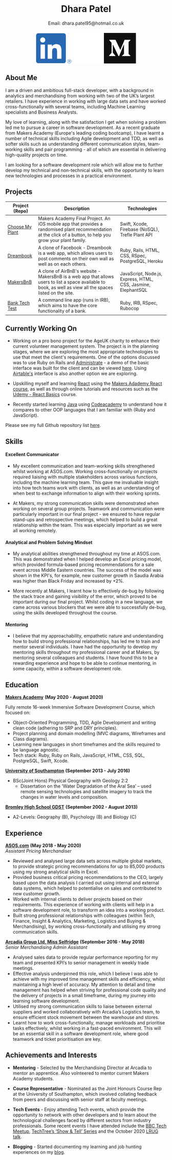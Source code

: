 <div align="center">
  <h1>Dhara Patel</h1>
  Email: dhara.patel95@hotmail.co.uk 
  <br></br>
  <a href="https://www.linkedin.com/in/dhara-patel-ab1500b3/"><img src="images/linkedin_logo.png" width="110" alt="LinkedIn"></a>
  <img src="images/white_space.jpg" width="95" height="100">
  <a href="https://medium.com/@dhara.patel95"><img src="images/Medium_image.png" width="100" height="95" alt="Medium" ></a>
  </div>

## About Me

I am a driven and ambitious full-stack developer, with a background in analytics and merchandising from working with two of the UK’s largest retailers. I have experience in working with large data sets and have worked cross-functionally with several teams, including Machine Learning specialists and Business Analysts. 

My love of learning, along with the satisfaction I get when solving a problem led me to pursue a career in software development. As a recent graduate from Makers Academy (Europe's leading coding bootcamp), I have learnt a number of technical skills including Agile development and TDD, as well as softer skills such as understanding different communication styles, team-working skills and pair programming - all of which are essential in delivering high-quality projects on time.
 
I am looking for a software development role which will allow me to further develop my technical and non-technical skills, with the opportunity to learn new technologies and processes in a practical environment.


## Projects

| Project (Repo) | Description   | Technologies    |
| -------------  | ------------- | ------------- |
| [Choose My Plant](https://github.com/Dhara-95/FinalProject_CMP) | Makers Academy Final Project. An iOS mobile app that provides a randomised plant recommendation at the click of a button, to help you grow your plant family. | Swift, Xcode, Firebase (NoSQL), Trefle Plant API |
| [Dreambook](https://github.com/Dhara-95/acebook-dreambook-2020) | A clone of Facebook - Dreambook is a web app, which allows users to post comments on their own wall as well as on each others. | Ruby, Rails, HTML, CSS, RSpec, PostgreSQL, Heroku |
| [MakersBnB](https://github.com/Dhara-95/Makersbnb) | A clone of AirBnB's website - MakersBnB is a web app that allows users to list a space available to book, as well as view all the spaces listed on the site. | JavaScript, Node.js, Express, HTML, CSS, Jasmine, ElephantSQL |
| [Bank Tech Test](https://github.com/Dhara-95/bank_tech_test) | A command line app (runs in IRB), which aims to have the core functionality of a bank. | Ruby, IRB, RSpec, Rubocop |


## Currently Working On

- Working on a pro bono project for the AgeUK charity to enhance their current volunteer management system. The project is in the planning stages, where we are exploring the most appropriate technologies to use that meet the client's requirements. One of the options discussed was to use Ruby on Rails and [Administrate](https://github.com/thoughtbot/administrate) - a demo of the basic interface was built for the client and can be viewed [here](https://github.com/Dhara-95/Admin_App). Using [Airtable's](https://airtable.com/) interface is also another option we are exploring. 

- Upskilling myself and learning [React](https://reactjs.org/) using the [Makers Adademy React course](https://github.com/makersacademy/react/tree/master/units/tdd), as well as through online tutorials and resources such as the [Udemy - React Basics](https://www.udemy.com/course/react-basic-in-just-1-hour/) course. 

- Recently started learning [Java](https://docs.oracle.com/javase/7/docs/technotes/guides/language/) using [Codeacademy](https://www.codecademy.com/learn/learn-java) to understand how it compares to other OOP languages that I am familiar with (Ruby and JavaScript).

Please see my full Github repository list [here](https://github.com/Dhara-95?tab=repositories).


## Skills

#### Excellent Communicator

- My excellent communication and team-working skills strengthened whilst working at ASOS.com. Working cross-functionally on projects required liaising with multiple stakeholders across various functions, including the machine learning team. This gave me invaluable insight into how tech teams work with clients, as well as an understanding of when best to exchange information to align with their working sprints.

- At Makers, my strong communication skills were demonstrated when working on several group projects. Teamwork and communication were particularly important in our final project - we ensured to have regular stand-ups and retrospective meetings, which helped to build a great relationship within the team. This was especially important as we were all working remotely.

#### Analytical and Problem Solving Mindset

- My analytical abilities strengthened throughout my time at ASOS.com. This was demonstrated when I helped develop an Excel pricing model, which provided formula-based pricing recommendations for a sale event across Middle Eastern countries. The success of the model was shown in the KPI's, for example, new customer growth in Saudia Arabia was higher than Black Friday and increased by +2%.  

- More recently at Makers, I learnt how to effectively de-bug by following the stack trace and gaining visibility of the error, which proved to be important during our final project. Whilst coding in a new language, we came across various blockers that we were able to successfully de-bug, using the skills developed throughout the course. 

#### Mentoring

-  I believe that my approachability, empathetic nature and understanding how to build strong professional relationships, has led me to train and mentor several individuals. I have had the opportunity to develop my mentoring skills throughout my professional career and at Makers, by mentoring several colleagues and students. I have found this to be a rewarding experience and hope to be able to continue mentoring, in some capacity, within a software development role. 


## Education

[**Makers Academy**](https://makers.tech/) **(May 2020 - August 2020)**

Fully remote 16-week Immersive Software Development Course, which focused on:
- Object-Oriented Programming, TDD, Agile Development and writing clean code (adhering to SRP and DRY principles).
- Project planning and domain modelling (MVC diagrams, Wireframes and Class diagrams).
- Learning new languages in short timeframes and the skills required to be language agnostic.
- Tech stack: Ruby, Ruby on Rails, JavaScript, HTML, CSS, SQL, PostgreSQL, Swift, Xcode.

[**University of Southampton**](https://www.southampton.ac.uk/) **(September 2013 - July 2016)**

- BSc(Joint Hons) Physical Geography with Geology 2:2
  - Dissertation on the ‘Water Degradation of the Aral Sea’ – used remote sensing technologies and satellite imagery to track the changes in water levels and composition.

[**Bromley High School GDST**](https://www.bromleyhigh.gdst.net/) **(September 2002 - August 2013)**

- A2-Levels: Geography (B), Psychology (B) and Biology (C)

## Experience

[**ASOS.com**](https://www.asosplc.com/) **(May 2018 - May 2020)**    
*Assistant Pricing Merchandiser*  
- Reviewed and analysed large data sets across multiple global markets, to provide strategic pricing recommendations for up to 85,000 products using my strong analytical skills in Excel.
- Provided business critical pricing recommendations to the CEO, largely based upon the data analysis I carried out using internal and external data systems, which helped to potentialise on sales and contributed to new customer growth. 
- Worked with internal clients to deliver projects based on their requirements. This experience of working with clients will help in a software development role, to transform an idea into a working product. 
- Built strong professional relationships with colleagues (within Tech, Finance, Insight & Analytics, Marketing, Logistics and Buying & Merchandising), by working cross-functionally and utilising my strong communication skills.

[**Arcadia Group Ltd, Miss Selfridge**](https://www.arcadiagroup.co.uk/) **(September 2016 - May 2018)**   
*Senior Merchandising Admin Assistant*  
- Analysed sales data to provide regular performance reporting for my team and presented KPI’s to senior management in weekly trade meetings. 
- Effective analysis underpinned this role, which I believe I was able to achieve with my improved time management skills and efficiency, whilst maintaining a high level of accuracy. My attention to detail and time management has helped when striving for professional code quality and the delivery of projects in a small timeframe, during my journey into learning software development. 
- Utilised my strong communication skills to liaise between external suppliers and worked collaboratively with Arcadia’s Logistics team, to ensure efficient stock movement between the warehouse and stores.
- Learnt how to work cross-functionally, manage workloads and prioritise tasks effectively, whilst working in a fast-paced environment. This will be an essential skill in a software development role, where good teamwork and ticket prioritisation are key. 

## Achievements and Interests

- **Mentoring** - Selected by the Merchandising Director at Arcadia to mentor an apprentice. Also volnteered to mentor current Makers Academy students. 

- **Course Representative** - Nominated as the Joint Honours Course Rep at the University of Southampton, which involved collating feedback from peers and discussing with senior staff at faculty meetings. 

- **Tech Events** - Enjoy attending Tech events, which provide the opportunity to network with other developers and to learn about the technological challenges faced by different sectors from industry professionals. Some recent events I have attended include the [BBC Tech Meetup](https://www.bbc.co.uk/programmes/articles/7jg6vMR6tmpcDwnCRJfW11/bbc-tech-meetup-16-09-20-iot-adoption-beeb-and-switching-careers-to-product), [TechTree’s ‘Show & Tell’ Series](https://hopin.to/events/techtree-show-tell-seedcamp-edition) and the October 2020 [LRUG talk](https://lrug.org/).

- **Blogging** - Started documenting my learning and job hunting experiences on my [blog](https://medium.com/@dhara.patel95). 
